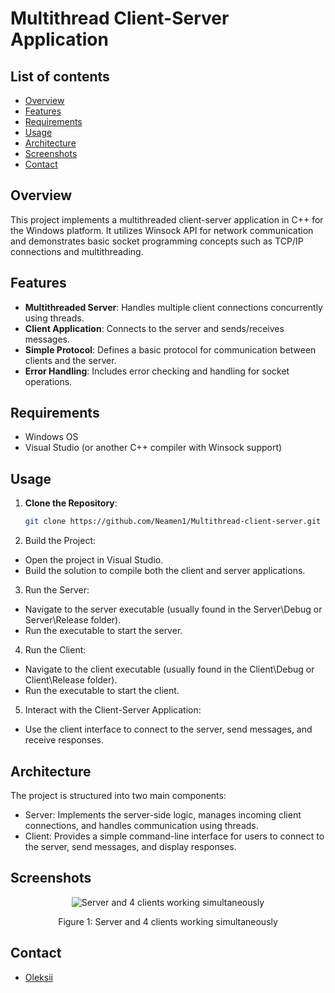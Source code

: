 # Multithread Client-Server Application

## List of contents
- [Overview](#Overview)
- [Features](#Features)
- [Requirements](#Requirements)
- [Usage](#Usage)
- [Architecture](#Architecture)
- [Screenshots](#Screenshots)
- [Contact](#Contact)

## Overview
This project implements a multithreaded client-server application in C++ for the Windows platform. It utilizes Winsock API for network communication and demonstrates basic socket programming concepts such as TCP/IP connections and multithreading.

## Features
- **Multithreaded Server**: Handles multiple client connections concurrently using threads.
- **Client Application**: Connects to the server and sends/receives messages.
- **Simple Protocol**: Defines a basic protocol for communication between clients and the server.
- **Error Handling**: Includes error checking and handling for socket operations.

## Requirements
- Windows OS
- Visual Studio (or another C++ compiler with Winsock support)

## Usage
1. **Clone the Repository**:
   ```sh
   git clone https://github.com/Neamen1/Multithread-client-server.git
   ```
2. Build the Project:
  - Open the project in Visual Studio.
  - Build the solution to compile both the client and server applications.

3. Run the Server:
  - Navigate to the server executable (usually found in the Server\Debug or Server\Release folder).
  - Run the executable to start the server.

4. Run the Client:
  - Navigate to the client executable (usually found in the Client\Debug or Client\Release folder).
  - Run the executable to start the client.

5. Interact with the Client-Server Application:
  - Use the client interface to connect to the server, send messages, and receive responses.

## Architecture
The project is structured into two main components:

- Server: Implements the server-side logic, manages incoming client connections, and handles communication using threads.
- Client: Provides a simple command-line interface for users to connect to the server, send messages, and display responses.

## Screenshots
<div align="center">
  <img src="https://github.com/user-attachments/assets/bc5d054b-4116-49c1-9ba8-83539db22fe9" alt="Server and 4 clients working simultaneously"/>
  <p>Figure 1: Server and 4 clients working simultaneously</p>
</div>

## Contact
- [Oleksii](mailto:o.rakytskyi@gmail.com)
